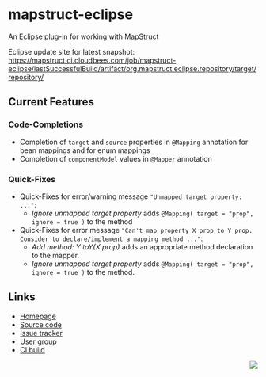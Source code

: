 # mapstruct-eclipse
An Eclipse plug-in for working with MapStruct

Eclipse update site for latest snapshot: https://mapstruct.ci.cloudbees.com/job/mapstruct-eclipse/lastSuccessfulBuild/artifact/org.mapstruct.eclipse.repository/target/repository/

## Current Features

### Code-Completions

* Completion of `target` and `source` properties in `@Mapping` annotation for bean mappings and for enum mappings
* Completion of `componentModel` values in `@Mapper` annotation

### Quick-Fixes

* Quick-Fixes for error/warning message `"Unmapped target property: ..."`:
  * _Ignore unmapped target property_ adds `@Mapping( target = "prop", ignore = true )` to the method
* Quick-Fixes for error message `"Can't map property X prop to Y prop. Consider to declare/implement a mapping method ..."`:
  * _Add method: Y toY(X prop)_ adds an appropriate method declaration to the mapper.
  * _Ignore unmapped target property_ adds `@Mapping( target = "prop", ignore = true )` to the method.

## Links

* [Homepage](http://mapstruct.org)
* [Source code](https://github.com/mapstruct/mapstruct-eclipse/)
* [Issue tracker](https://github.com/mapstruct/mapstruct-eclipse/issues)
* [User group](https://groups.google.com/forum/?hl=en#!forum/mapstruct-users)
* [CI build](https://mapstruct.ci.cloudbees.com/)

<div style="float: right">
    <a href="https://mapstruct.ci.cloudbees.com/"><img src="http://www.cloudbees.com/sites/default/files/Button-Built-on-CB-1.png"/></a>
</div>

